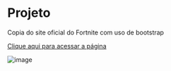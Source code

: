 # Projeto 

Copia do site oficial do Fortnite com uso de bootstrap

<a href="https://projeto-av2-fortnite.netlify.app" target="_blank">Clique aqui para acessar a página</a>

![image](https://github.com/ArrozDoce007/projeto-AV2/assets/143344186/63c7d2c1-663c-400b-bfcb-63788a824ae4)
